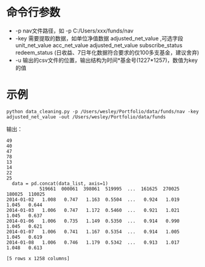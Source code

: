 
# 命令行参数
- -p nav文件路径，如 -p C:/Users/xxx/funds/nav
- -key 需要提取的数据，如单位净值数据 adjusted_net_value ,可选字段unit_net_value	acc_net_value	adjusted_net_value	subscribe_status
  redeem_status  (日收益、7日年化数据符合要求的仅100多支基金，建议舍弃)
- -u 输出的csv文件的位置，输出结构为时间\*基金号(1227\*1257)，数值为key的值


# 示例
```
python data_cleaning.py -p /Users/wesley/Portfolio/data/funds/nav -key adjusted_net_value -out /Users/wesley/Portfolio/data/funds
```
输出：
```
49
40
47
78
13
14
22
25
  data = pd.concat(data_list, axis=1)
            519661  000061  398061  519995  ...  161625  270025  180025  110025
2014-01-02   1.008   0.747   1.163  0.5504  ...   0.924   1.019   1.045   0.644
2014-01-03   1.006   0.747   1.172  0.5460  ...   0.921   1.021   1.045   0.637
2014-01-06   1.006   0.735   1.149  0.5350  ...   0.914   0.990   1.045   0.621
2014-01-07   1.006   0.741   1.167  0.5354  ...   0.914   1.005   1.045   0.619
2014-01-08   1.006   0.746   1.179  0.5342  ...   0.913   1.017   1.048   0.613

[5 rows x 1258 columns]
```
